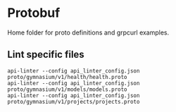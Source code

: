 # Protobuf
Home folder for proto definitions and grpcurl examples.

## Lint specific files

```
api-linter --config api_linter_config.json proto/gymnasium/v1/health/health.proto
api-linter --config api_linter_config.json proto/gymnasium/v1/models/models.proto
api-linter --config api_linter_config.json proto/gymnasium/v1/projects/projects.proto
```
